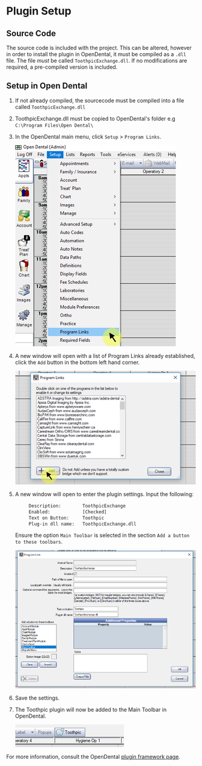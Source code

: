 ﻿Plugin Setup
============

Source Code
-----------
The source code is included with the project. 
This can be altered, however in order to install the plugin in OpenDental, it must be compiled as a `.dll` file.
The file *must* be called `ToothpicExchange.dll`.
If no modifications are required, a pre-compiled version is included.


Setup in Open Dental
--------------------

1. If not already compiled, the sourcecode must be compiled into a file called `ToothpicExchange.dll`
2. ToothpicExchange.dll must be copied to OpenDental's folder e.g `C:\Program Files\Open Dental\`
3. In the OpenDental main menu, click `Setup` > `Program Links`.

	![](../images/OD_sc_1.png)

4. A new window will open with a list of Program Links already established, click the `Add` button in the bottom left hand corner.

	![](../images/OD_sc_2.png)

5. A new window will open to enter the plugin settings. Input the following:

			Description:		ToothpicExchange
			Enabled:			[Checked]
			Text on Button:		Toothpic
			Plug-in dll name:	ToothpicExchange.dll

	Ensure the option `Main Toolbar` is selected in the section `Add a button to these toolbars`.

	![](../images/OD_sc_3.png)

6. Save the settings.

7. The Toothpic plugin will now be added to the Main Toolbar in OpenDental.
	
	![](../images/OD_sc_4.png)

For more information, consult the OpenDental [plugin framework page](http://opendental.com/manual/plugins.html).
